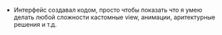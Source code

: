 - Интерфейс создавал кодом, просто чтобы показать что я умею делать любой сложности кастомные view, анимации, аритектурные решения и т.д.


